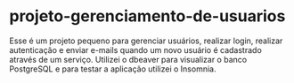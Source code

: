 # projeto-gerenciamento-de-usuarios
Esse é um projeto pequeno para gerenciar usuários, realizar login, realizar autenticação e enviar e-mails quando um novo usuário é cadastrado através de um serviço.
Utilizei o dbeaver para visualizar o banco PostgreSQL e para testar a aplicação utilizei o Insomnia.
